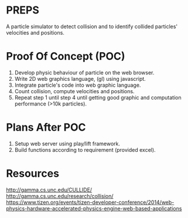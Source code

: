 PREPS
=====
A particle simulator to detect collision and to identify collided particles' velocities and positions.

Proof Of Concept (POC)
======================
1. Develop physic behaviour of particle on the web browser.
2. Write 2D web graphics language, (gl) using javascript.
3. Integrate particle's code into web graphic language.
4. Count collision, compute velocities and positions.
5. Repeat step 1 until step 4 until getting good graphic and computation performance (>10k particles).

Plans After POC
=================
1. Setup web server using play/lift framework.
2. Build functions according to requirement (provided excel).
 
Resources
=========
http://gamma.cs.unc.edu/CULLIDE/
http://gamma.cs.unc.edu/research/collision/
https://www.tizen.org/events/tizen-developer-conference/2014/web-physics-hardware-accelerated-physics-engine-web-based-applications
